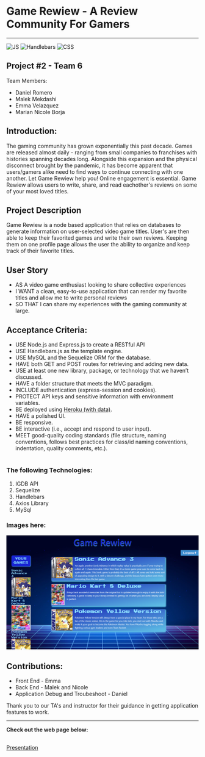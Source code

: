 # Game Rewiew - A Review Community For Gamers
---
![JS](https://img.shields.io/badge/JavaScript-59%25-yellow)
![Handlebars](https://img.shields.io/badge/Handlebars-31%25-orange)
![CSS](https://img.shields.io/badge/CSS-3%10-blue) 


## Project #2 - Team 6

Team Members:
- Daniel Romero
- Malek Mekdashi
- Emma Velazquez
- Marian Nicole Borja 

## Introduction: 
The gaming community has grown exponentially this past decade. Games are released almost daily - ranging from small companies to franchises with histories spanning decades long. Alongside this expansion and the physical disconnect brought by the pandemic, it has become apparent that users/gamers alike need to find ways to continue connecting with one another. Let Game Rewiew help you! Online engagement is essential. Game Rewiew allows users to write, share, and read eachother's reviews on some of your most loved titles. 

## Project Description

Game Rewiew is a node based application that relies on databases to generate information on user-selected video game titles. User's are then able to keep their favorited games and write their own reviews. Keeping them on one profile page allows the user the ability to organize and keep track of their favorite titles.

## User Story

- AS A video game enthusiast looking to share collective experiences
- I WANT a clean, easy-to-use application that can render my favorite titles and allow me to write personal reviews
- SO THAT I can share my experiences with the gaming community at large.  

## Acceptance Criteria: 

- USE Node.js and Express.js to create a RESTful API
- USE Handlebars.js as the template engine.
- USE MySQL and the Sequelize ORM for the database.
- HAVE both GET and POST routes for retrieving and adding new data.
- USE at least one new library, package, or technology that we haven’t discussed.
- HAVE a folder structure that meets the MVC paradigm.
- INCLUDE authentication (express-session and cookies).
- PROTECT API keys and sensitive information with environment variables.
- BE deployed using [Heroku (with data)](https://coding-boot-camp.github.io/full-stack/heroku/deploy-with-heroku-and-mysql).
- HAVE a polished UI.
- BE responsive.
- BE interactive (i.e., accept and respond to user input).
- MEET good-quality coding standards (file structure, naming conventions, follows best practices for class/id naming conventions, indentation, quality comments, etc.).

#
### The following Technologies:
1. IGDB API
2. Sequelize 
3. Handlebars
4. Axios Library
5. MySql

### Images here:
![img](public/images/profilescrnsht.png)


## Contributions:

- Front End - Emma
- Back End - Malek and Nicole
- Application Debug and Troubeshoot - Daniel


Thank you to our TA's and instructor for their guidance in getting application features to work. 

--- 
**Check out the web page below:**
##


[Presentation]()
